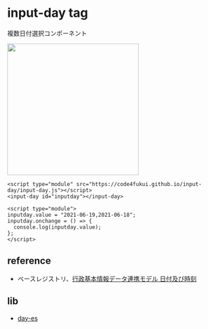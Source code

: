 # input-day tag

複数日付選択コンポーネント

<img src=https://user-images.githubusercontent.com/1715217/122636184-cd656680-d122-11eb-8ca3-a4808ca5398a.png width=300>

```
<script type="module" src="https://code4fukui.github.io/input-day/input-day.js"></script>
<input-day id="inputday"></input-day>

<script type="module">
inputday.value = "2021-06-19,2021-06-18";
inputday.onchange = () => {
  console.log(inputday.value);
};
</script>
```

## reference

- ベースレジストリ、[行政基本情報データ連携モデル 日付及び時刻](https://github.com/code4fukui/BaseRegistry/blob/main/%E8%A1%8C%E6%94%BF%E5%9F%BA%E6%9C%AC%E6%83%85%E5%A0%B1%E3%83%87%E3%83%BC%E3%82%BF%E9%80%A3%E6%90%BA%E3%83%A2%E3%83%87%E3%83%AB-%E6%97%A5%E4%BB%98%E5%8F%8A%E3%81%B3%E6%99%82%E5%88%BB.md)

## lib

- [day-es](https://github.com/code4fukui/day-es/)
